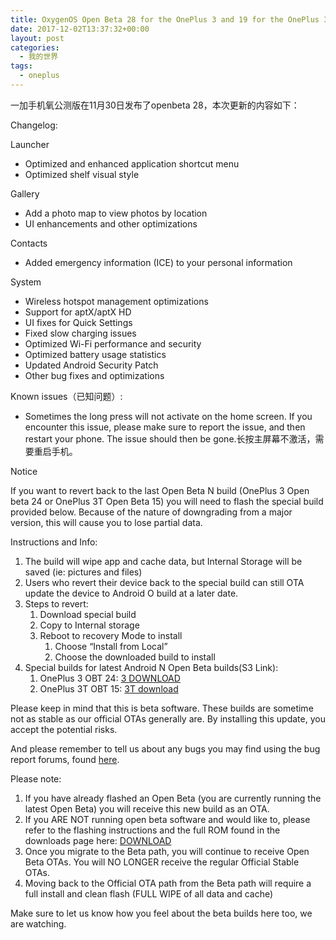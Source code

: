 ```yaml
---
title: OxygenOS Open Beta 28 for the OnePlus 3 and 19 for the OnePlus 3T
date: 2017-12-02T13:37:32+00:00
layout: post
categories:
  - 我的世界
tags:
  - oneplus
---
```

一加手机氧公测版在11月30日发布了openbeta 28，本次更新的内容如下：

Changelog:

Launcher

* Optimized and enhanced application shortcut menu
* Optimized shelf visual style

Gallery

* Add a photo map to view photos by location
* UI enhancements and other optimizations

Contacts

* Added emergency information (ICE) to your personal information

System

* Wireless hotspot management optimizations
* Support for aptX/aptX HD
* UI fixes for Quick Settings
* Fixed slow charging issues
* Optimized Wi-Fi performance and security
* Optimized battery usage statistics
* Updated Android Security Patch
* Other bug fixes and optimizations

<!--more-->

Known issues（已知问题）:

* Sometimes the long press will not activate on the home screen. If you encounter this issue, please make sure to report the issue, and then restart your phone. The issue should then be gone.长按主屏幕不激活，需要重启手机。

Notice

If you want to revert back to the last Open Beta N build (OnePlus 3 Open beta 24 or OnePlus 3T Open Beta 15) you will need to flash the special build provided below. Because of the nature of downgrading from a major version, this will cause you to lose partial data.

Instructions and Info:

1. The build will wipe app and cache data, but Internal Storage will be saved (ie: pictures and files)
1. Users who revert their device back to the special build can still OTA update the device to Android O build at a later date.
1. Steps to revert:
   1. Download special build
   1. Copy to Internal storage
   1. Reboot to recovery Mode to install
      1. Choose “Install from Local”
      1. Choose the downloaded build to install
1. Special builds for latest Android N Open Beta builds(S3 Link):
   1. OnePlus 3 OBT 24: [3 DOWNLOAD](http://oneplusroms.s3.amazonaws.com/O2N_OBT_15801_OXYGEN_SIGN_wipe.zip?AWSAccessKeyId=AKIAJ2SIWE7D3VMMGOEQ&Expires=1539331527&Signature=To19RC9ggWaciPH4zT5CUyapN68=)
   1. OnePlus 3T OBT 15: [3T download](http://oneplusroms.s3.amazonaws.com/O2N_OBT_15811_OXYGEN_SIGN_wipe.zip?AWSAccessKeyId=AKIAJ2SIWE7D3VMMGOEQ&Expires=1539337224&Signature=BEA4IHd/rVFqoPd2gh7EvwaoSeg=)

Please keep in mind that this is beta software. These builds are sometime not as stable as our official OTAs generally are. By installing this update, you accept the potential risks.

And please remember to tell us about any bugs you may find using the bug report forums, found [here](https://forums.oneplus.net/feedback/).

Please note:

1. If you have already flashed an Open Beta (you are currently running the latest Open Beta) you will receive this new build as an OTA.
1. If you ARE NOT running open beta software and would like to, please refer to the flashing instructions and the full ROM found in the downloads page here: [DOWNLOAD](http://downloads.oneplus.net/)
1. Once you migrate to the Beta path, you will continue to receive Open Beta OTAs. You will NO LONGER receive the regular Official Stable OTAs.
1. Moving back to the Official OTA path from the Beta path will require a full install and clean flash (FULL WIPE of all data and cache)

Make sure to let us know how you feel about the beta builds here too, we are watching.
